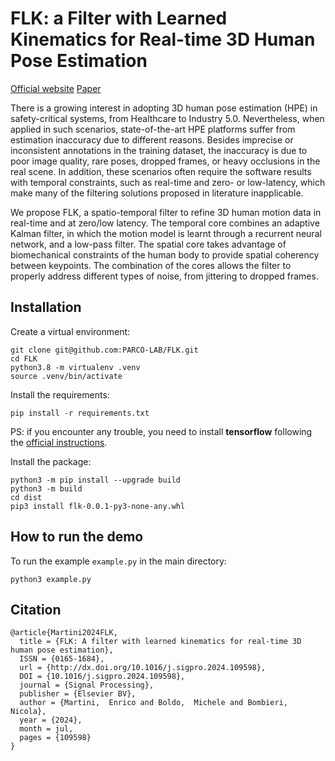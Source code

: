 # FLK: a Filter with Learned Kinematics for Real-time 3D Human Pose Estimation
[Official website](https://parco-lab.github.io/FLK/)
[Paper](http://dx.doi.org/10.1016/j.sigpro.2024.109598)

There is a growing interest in adopting 3D human pose estimation (HPE) in safety-critical systems, from Healthcare to Industry 5.0. Nevertheless, when applied in such scenarios, state-of-the-art HPE platforms suffer from estimation inaccuracy due to different reasons. Besides imprecise or inconsistent annotations in the training dataset, the inaccuracy is due to poor image quality, rare poses, dropped frames, or heavy occlusions in the real scene. In addition, these scenarios often require the software results with temporal constraints, such as real-time and zero- or low-latency, which make many of the filtering solutions proposed in literature inapplicable.

We propose FLK, a spatio-temporal filter to refine 3D human motion data in real-time and at zero/low latency. The temporal core combines an adaptive Kalman filter, in which the motion model is learnt through a recurrent neural network, and a low-pass filter. The spatial core takes advantage of biomechanical constraints of the human body to provide spatial coherency between keypoints. The combination of the cores allows the filter to properly address different types of noise, from jittering to dropped frames.

## Installation
Create a virtual environment:
```
git clone git@github.com:PARCO-LAB/FLK.git
cd FLK
python3.8 -m virtualenv .venv
source .venv/bin/activate
```

Install the requirements:

```
pip install -r requirements.txt
```

PS: if you encounter any trouble, you need to install **tensorflow** following the [official instructions](https://www.tensorflow.org/install).

Install the package:

```
python3 -m pip install --upgrade build
python3 -m build
cd dist
pip3 install flk-0.0.1-py3-none-any.whl
```

## How to run the demo

To run the example  `example.py` in the main directory:

```
python3 example.py
```

## Citation

```
@article{Martini2024FLK,
  title = {FLK: A filter with learned kinematics for real-time 3D human pose estimation},
  ISSN = {0165-1684},
  url = {http://dx.doi.org/10.1016/j.sigpro.2024.109598},
  DOI = {10.1016/j.sigpro.2024.109598},
  journal = {Signal Processing},
  publisher = {Elsevier BV},
  author = {Martini,  Enrico and Boldo,  Michele and Bombieri,  Nicola},
  year = {2024},
  month = jul,
  pages = {109598}
}
```

